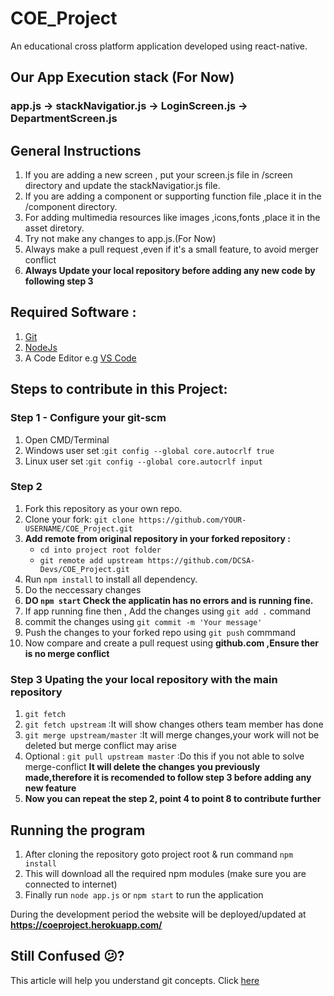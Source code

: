 # COE_Project 
An educational cross platform application developed using react-native.
## Our App Execution stack (For Now)
### app.js -> stackNavigatior.js -> LoginScreen.js -> DepartmentScreen.js
## General Instructions
1. If you are adding a new screen , put your screen.js file in /screen directory and update the stackNavigatior.js file.
2. If you are adding a component or supporting function file ,place it in the /component directory.
3. For adding multimedia resources like images ,icons,fonts ,place it in the asset diretory.
4. Try not make any changes to app.js.(For Now)
5. Always make a pull request ,even if it's a small feature, to avoid merger conflict
6. **Always Update your local repository before adding any new code by following step 3**
## Required Software :
1. [Git](https://git-scm.com/)
2. [NodeJs](https://nodejs.org/en/)
3. A Code Editor e.g [VS Code](https://code.visualstudio.com/)

## Steps to contribute in this Project:
### Step 1 - Configure your git-scm
1. Open CMD/Terminal 
2. Windows user set :`git config --global core.autocrlf true`
3. Linux user set :`git config --global core.autocrlf input`
### Step 2 
1. Fork this repository as your own repo.
2. Clone your fork:
    `git clone https://github.com/YOUR-USERNAME/COE_Project.git`
3. **Add remote from original repository in your forked repository :** 
    * `cd into project root folder`
    * `git remote add upstream https://github.com/DCSA-Devs/COE_Project.git`
4. Run `npm install` to install all dependency.
5. Do the neccessary changes
6. **DO `npm start` Check the applicatin has no errors and is running fine.**
7. If app running fine then , Add the changes using `git add .` command
8. commit the changes using  `git commit -m 'Your message'`
9. Push the changes to your forked repo using `git push` commmand
10. Now compare and create a pull request using **github.com ,Ensure ther is no merge conflict**
### Step 3 Upating the your local repository with the main repository
1. `git fetch`
2. `git fetch upstream` :It will show changes others team member has done
3. `git merge upstream/master` :It will merge changes,your work will not be deleted but merge conflict may arise
4. Optional : `git pull upstream master` :Do this if you not able to solve merge-conflict **It will delete the changes you previously made,therefore it is recomended to follow step 3 before adding any new feature**
5. **Now you can repeat the step 2,  point 4 to point 8 to contribute further**
## Running the program
1. After cloning the repository goto project root & run command `npm install` 
2. This will download all the required npm modules (make sure you are connected to internet)
3. Finally run `node app.js` or `npm start` to run the application

During the development period the website will be deployed/updated at **https://coeproject.herokuapp.com/**

## Still Confused 😕?
This article will help you understand git concepts. Click [here](https://dev.to/unseenwizzard/learn-git-concepts-not-commands-4gjc)

